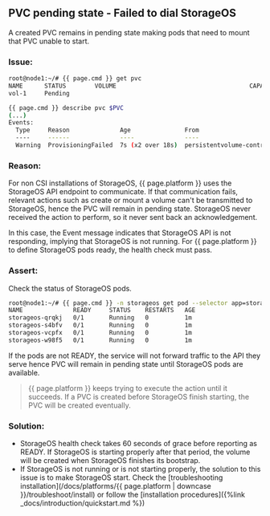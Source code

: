 ## PVC pending state - Failed to dial StorageOS

A created PVC remains in pending state making pods that need to mount that PVC
unable to start.

### Issue: 
```bash
root@node1:~/# {{ page.cmd }} get pvc
NAME      STATUS        VOLUME                                     CAPACITY   ACCESS MODES   STORAGECLASS   AGE
vol-1     Pending                                                                            fast           7s

{{ page.cmd }} describe pvc $PVC
(...)
Events:
  Type     Reason              Age               From                         Message
  ----     ------              ----              ----                         -------
  Warning  ProvisioningFailed  7s (x2 over 18s)  persistentvolume-controller  Failed to provision volume with StorageClass "fast": Get http://storageos-cluster/version: failed to dial all known cluster members, (10.233.59.206:5705)
```

### Reason:
For non CSI installations of StorageOS, {{ page.platform }} uses the StorageOS
API endpoint to communicate. If that communication fails, relevant actions such
as create or mount a volume can't be transmitted to StorageOS, hence the PVC
will remain in pending state. StorageOS never received the action to perform,
so it never sent back an acknowledgement.

In this case, the Event message indicates that StorageOS API is not responding,
implying that StorageOS is not running. For {{ page.platform }} to define
StorageOS pods ready, the health check must pass.

### Assert:

Check the status of StorageOS pods.

```bash
root@node1:~/# {{ page.cmd }} -n storageos get pod --selector app=storageos # for CSI add --selector kind=daemonset
NAME              READY     STATUS    RESTARTS   AGE
storageos-qrqkj   0/1       Running   0          1m
storageos-s4bfv   0/1       Running   0          1m
storageos-vcpfx   0/1       Running   0          1m
storageos-w98f5   0/1       Running   0          1m
```

If the pods are not READY, the service will not forward traffic to the API they
serve hence PVC will remain in pending state until StorageOS pods are
available. 

> {{ page.platform }} keeps trying to execute the action until it succeeds. If
> a PVC is created before StorageOS finish starting, the PVC will be created
> eventually.

### Solution:
- StorageOS health check takes 60 seconds of grace before reporting as READY. If
StorageOS is starting properly after that period, the volume will be created
when StorageOS finishes its bootstrap.
- If StorageOS is not running or is not starting properly, the solution to this
issue is to make StorageOS start. Check the [troubleshooting
installation](/docs/platforms/{{ page.platform | downcase
}}/troubleshoot/install) or follow the [installation procedures]({%link
_docs/introduction/quickstart.md %})
